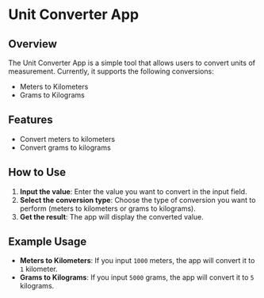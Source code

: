 # Unit Converter App

## Overview
The Unit Converter App is a simple tool that allows users to convert units of measurement. Currently, it supports the following conversions:
- Meters to Kilometers
- Grams to Kilograms

## Features
- Convert meters to kilometers
- Convert grams to kilograms

## How to Use
1. **Input the value**: Enter the value you want to convert in the input field.
2. **Select the conversion type**: Choose the type of conversion you want to perform (meters to kilometers or grams to kilograms).
3. **Get the result**: The app will display the converted value.

## Example Usage
- **Meters to Kilometers**: If you input `1000` meters, the app will convert it to `1` kilometer.
- **Grams to Kilograms**: If you input `5000` grams, the app will convert it to `5` kilograms.

